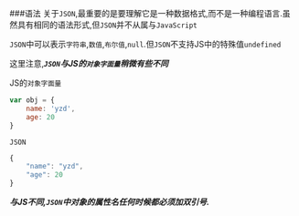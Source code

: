 ###语法
关于`JSON`,最重要的是要理解它是一种数据格式,而不是一种编程语言.虽然具有相同的语法形式,但`JSON`并不从属与`JavaScript`

`JSON`中可以表示`字符串`,`数值`,`布尔值`,`null`.但`JSON`不支持JS中的特殊值`undefined`

这里注意,**_`JSON`与JS的`对象字面量`稍微有些不同_**

JS的`对象字面量`

```javascript
var obj = {
    name: 'yzd',
    age: 20
}
```

`JSON`

```javascript
{
    "name": "yzd",
    "age": 20
}
```

**_与JS不同,`JSON`中对象的属性名任何时候都必须加双引号._**